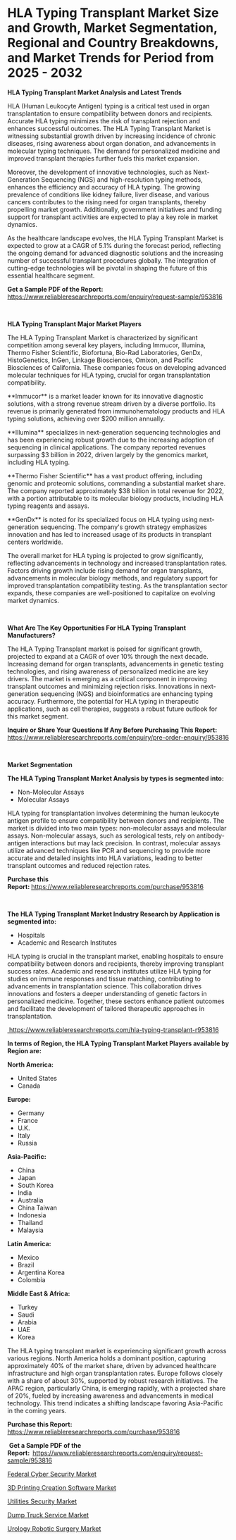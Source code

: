 <p><h1>HLA Typing Transplant Market Size and Growth, Market Segmentation, Regional and Country Breakdowns, and Market Trends for Period from 2025 -  2032</h1></p><p><strong>HLA Typing Transplant Market Analysis and Latest Trends</strong></p>
<p><p>HLA (Human Leukocyte Antigen) typing is a critical test used in organ transplantation to ensure compatibility between donors and recipients. Accurate HLA typing minimizes the risk of transplant rejection and enhances successful outcomes. The HLA Typing Transplant Market is witnessing substantial growth driven by increasing incidence of chronic diseases, rising awareness about organ donation, and advancements in molecular typing techniques. The demand for personalized medicine and improved transplant therapies further fuels this market expansion.</p><p>Moreover, the development of innovative technologies, such as Next-Generation Sequencing (NGS) and high-resolution typing methods, enhances the efficiency and accuracy of HLA typing. The growing prevalence of conditions like kidney failure, liver disease, and various cancers contributes to the rising need for organ transplants, thereby propelling market growth. Additionally, government initiatives and funding support for transplant activities are expected to play a key role in market dynamics.</p><p>As the healthcare landscape evolves, the HLA Typing Transplant Market is expected to grow at a CAGR of 5.1% during the forecast period, reflecting the ongoing demand for advanced diagnostic solutions and the increasing number of successful transplant procedures globally. The integration of cutting-edge technologies will be pivotal in shaping the future of this essential healthcare segment.</p></p>
<p><strong>Get a Sample PDF of the Report:&nbsp;</strong> <a href="https://www.reliableresearchreports.com/enquiry/request-sample/953816?utm_campaign=8&utm_medium=2&utm_source=Github&utm_content=ia&utm_term=07032025&utm_id=hla-typing-transplant">https://www.reliableresearchreports.com/enquiry/request-sample/953816</a></p>
<p>&nbsp;</p>
<p><strong>HLA Typing Transplant Major Market Players</strong></p>
<p><p>The HLA Typing Transplant Market is characterized by significant competition among several key players, including Immucor, Illumina, Thermo Fisher Scientific, Biofortuna, Bio-Rad Laboratories, GenDx, HistoGenetics, InGen, Linkage Biosciences, Omixon, and Pacific Biosciences of California. These companies focus on developing advanced molecular techniques for HLA typing, crucial for organ transplantation compatibility.</p><p>**Immucor** is a market leader known for its innovative diagnostic solutions, with a strong revenue stream driven by a diverse portfolio. Its revenue is primarily generated from immunohematology products and HLA typing solutions, achieving over $200 million annually.</p><p>**Illumina** specializes in next-generation sequencing technologies and has been experiencing robust growth due to the increasing adoption of sequencing in clinical applications. The company reported revenues surpassing $3 billion in 2022, driven largely by the genomics market, including HLA typing.</p><p>**Thermo Fisher Scientific** has a vast product offering, including genomic and proteomic solutions, commanding a substantial market share. The company reported approximately $38 billion in total revenue for 2022, with a portion attributable to its molecular biology products, including HLA typing reagents and assays.</p><p>**GenDx** is noted for its specialized focus on HLA typing using next-generation sequencing. The company's growth strategy emphasizes innovation and has led to increased usage of its products in transplant centers worldwide. </p><p>The overall market for HLA typing is projected to grow significantly, reflecting advancements in technology and increased transplantation rates. Factors driving growth include rising demand for organ transplants, advancements in molecular biology methods, and regulatory support for improved transplantation compatibility testing. As the transplantation sector expands, these companies are well-positioned to capitalize on evolving market dynamics.</p></p>
<p>&nbsp;</p>
<p><strong>What Are The Key Opportunities For HLA Typing Transplant Manufacturers?</strong></p>
<p><p>The HLA Typing Transplant market is poised for significant growth, projected to expand at a CAGR of over 10% through the next decade. Increasing demand for organ transplants, advancements in genetic testing technologies, and rising awareness of personalized medicine are key drivers. The market is emerging as a critical component in improving transplant outcomes and minimizing rejection risks. Innovations in next-generation sequencing (NGS) and bioinformatics are enhancing typing accuracy. Furthermore, the potential for HLA typing in therapeutic applications, such as cell therapies, suggests a robust future outlook for this market segment.</p></p>
<p><strong>Inquire or Share Your Questions If Any Before Purchasing This Report:</strong> <a href="https://www.reliableresearchreports.com/enquiry/pre-order-enquiry/953816?utm_campaign=8&utm_medium=2&utm_source=Github&utm_content=ia&utm_term=07032025&utm_id=hla-typing-transplant">https://www.reliableresearchreports.com/enquiry/pre-order-enquiry/953816</a></p>
<p>&nbsp;</p>
<p><strong>Market Segmentation</strong></p>
<p><strong>The HLA Typing Transplant Market Analysis by types is segmented into:</strong></p>
<p><ul><li>Non-Molecular Assays</li><li>Molecular Assays</li></ul></p>
<p><p>HLA typing for transplantation involves determining the human leukocyte antigen profile to ensure compatibility between donors and recipients. The market is divided into two main types: non-molecular assays and molecular assays. Non-molecular assays, such as serological tests, rely on antibody-antigen interactions but may lack precision. In contrast, molecular assays utilize advanced techniques like PCR and sequencing to provide more accurate and detailed insights into HLA variations, leading to better transplant outcomes and reduced rejection rates.</p></p>
<p><strong>Purchase this Report:&nbsp;</strong><a href="https://www.reliableresearchreports.com/purchase/953816?utm_campaign=8&utm_medium=2&utm_source=Github&utm_content=ia&utm_term=07032025&utm_id=hla-typing-transplant">https://www.reliableresearchreports.com/purchase/953816</a></p>
<p>&nbsp;</p>
<p><strong>The HLA Typing Transplant Market Industry Research by Application is segmented into:</strong></p>
<p><ul><li>Hospitals</li><li>Academic and Research Institutes</li></ul></p>
<p><p>HLA typing is crucial in the transplant market, enabling hospitals to ensure compatibility between donors and recipients, thereby improving transplant success rates. Academic and research institutes utilize HLA typing for studies on immune responses and tissue matching, contributing to advancements in transplantation science. This collaboration drives innovations and fosters a deeper understanding of genetic factors in personalized medicine. Together, these sectors enhance patient outcomes and facilitate the development of tailored therapeutic approaches in transplantation.</p></p>
<p><a href="https://www.reliableresearchreports.com/hla-typing-transplant-r953816?utm_campaign=8&utm_medium=2&utm_source=Github&utm_content=ia&utm_term=07032025&utm_id=hla-typing-transplant">&nbsp;https://www.reliableresearchreports.com/hla-typing-transplant-r953816</a></p>
<p><strong>In terms of Region, the HLA Typing Transplant Market Players available by Region are:</strong></p>
<p>
    <p> <strong> North America: </strong>
        <ul>
            <li>United States</li>
            <li>Canada</li>
        </ul>
        </p> 
    <p> <strong> Europe: </strong>
        <ul>
            <li>Germany</li>
            <li>France</li>
            <li>U.K.</li>
            <li>Italy</li>
            <li>Russia</li>
        </ul>
        </p> 
    <p> <strong> Asia-Pacific: </strong>
        <ul>
            <li>China</li>
            <li>Japan</li>
            <li>South Korea</li>
            <li>India</li>
            <li>Australia</li>
            <li>China Taiwan</li>
            <li>Indonesia</li>
            <li>Thailand</li>
            <li>Malaysia</li>
        </ul>
        </p> 
    <p> <strong> Latin America: </strong>
        <ul>
            <li>Mexico</li>
            <li>Brazil</li>
            <li>Argentina Korea</li>
            <li>Colombia</li>
        </ul>
        </p> 
    <p> <strong> Middle East & Africa: </strong>
        <ul>
            <li>Turkey</li>
            <li>Saudi</li>
            <li>Arabia</li>
            <li>UAE</li>
            <li>Korea</li>
        </ul>
    </p>
    </p>
<p><p>The HLA typing transplant market is experiencing significant growth across various regions. North America holds a dominant position, capturing approximately 40% of the market share, driven by advanced healthcare infrastructure and high organ transplantation rates. Europe follows closely with a share of about 30%, supported by robust research initiatives. The APAC region, particularly China, is emerging rapidly, with a projected share of 20%, fueled by increasing awareness and advancements in medical technology. This trend indicates a shifting landscape favoring Asia-Pacific in the coming years.</p></p>
<p><strong>Purchase this Report: </strong><a href="https://www.reliableresearchreports.com/purchase/953816?utm_campaign=8&utm_medium=2&utm_source=Github&utm_content=ia&utm_term=07032025&utm_id=hla-typing-transplant">https://www.reliableresearchreports.com/purchase/953816</a></p>
<p>&nbsp;<strong>Get a Sample PDF of the Report:&nbsp;&nbsp;</strong><a href="https://www.reliableresearchreports.com/enquiry/request-sample/953816?utm_campaign=8&utm_medium=2&utm_source=Github&utm_content=ia&utm_term=07032025&utm_id=hla-typing-transplant">https://www.reliableresearchreports.com/enquiry/request-sample/953816</a></p>
<p><strong></strong></p>
<p><p><a href="https://github.com/maseykokosq1/Market-Research-Report-List-1/blob/main/federal-cyber-security-market.md?utm_campaign=8&utm_medium=2&utm_source=Github&utm_content=ia&utm_term=07032025&utm_id=hla-typing-transplant">Federal Cyber Security Market</a></p><p><a href="https://github.com/braisykhwezi/Market-Research-Report-List-1/blob/main/3d-printing-creation-software-market.md?utm_campaign=8&utm_medium=2&utm_source=Github&utm_content=ia&utm_term=07032025&utm_id=hla-typing-transplant">3D Printing Creation Software Market</a></p><p><a href="https://github.com/marteionun0/Market-Research-Report-List-1/blob/main/utilities-security-market.md?utm_campaign=8&utm_medium=2&utm_source=Github&utm_content=ia&utm_term=07032025&utm_id=hla-typing-transplant">Utilities Security Market</a></p><p><a href="https://github.com/lugnabirue/Market-Research-Report-List-1/blob/main/dump-truck-service-market.md?utm_campaign=8&utm_medium=2&utm_source=Github&utm_content=ia&utm_term=07032025&utm_id=hla-typing-transplant">Dump Truck Service Market</a></p><p><a href="https://github.com/shrebasokib/Market-Research-Report-List-1/blob/main/urology-robotic-surgery-market.md?utm_campaign=8&utm_medium=2&utm_source=Github&utm_content=ia&utm_term=07032025&utm_id=hla-typing-transplant">Urology Robotic Surgery Market</a></p></p>